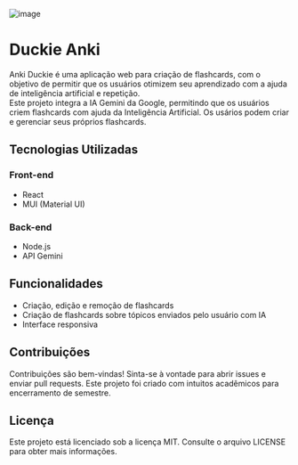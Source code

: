 ![image](https://github.com/FKouto/Duckie-Anki/blob/main/cover.png?raw=true)

# Duckie Anki

Anki Duckie é uma aplicação web para criação de flashcards, com o objetivo de permitir que os usuários otimizem seu aprendizado com a ajuda de inteligência artificial e repetição. </br>
Este projeto integra a IA Gemini da Google, permitindo que os usuários criem flashcards com ajuda da Inteligência Artificial.
Os usários podem criar e gerenciar seus próprios flashcards.

## Tecnologias Utilizadas
### Front-end
 - React
 - MUI (Material UI)

### Back-end
 - Node.js
 - API Gemini

## Funcionalidades
 - Criação, edição e remoção de flashcards
 - Criação de flashcards sobre tópicos enviados pelo usuário com IA
 - Interface responsiva

## Contribuições
Contribuições são bem-vindas! Sinta-se à vontade para abrir issues e enviar pull requests. Este projeto foi criado com intuitos acadêmicos para encerramento de semestre.

## Licença
Este projeto está licenciado sob a licença MIT. Consulte o arquivo LICENSE para obter mais informações.